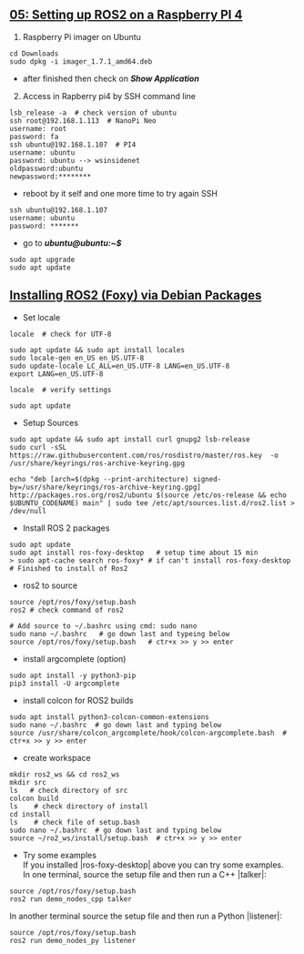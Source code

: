 ## [05: Setting up ROS2 on a Raspberry PI 4](https://www.youtube.com/watch?v=eCknRpMj9uc)<br>
1. Raspberry Pi imager on Ubuntu
```
cd Downloads
sudo dpkg -i imager_1.7.1_amd64.deb
```
- after finished then check on ***Show Application***
2. Access in Rapberry pi4 by SSH command line
```
lsb_release -a  # check version of ubuntu
ssh root@192.168.1.113  # NanoPi Neo
username: root
password: fa
ssh ubuntu@192.168.1.107  # PI4
username: ubuntu
password: ubuntu --> wsinsidenet
oldpassword:ubuntu
newpassword:********
```
- reboot by it self and one more time to try again SSH
```
ssh ubuntu@192.168.1.107
username: ubuntu
password: *******
```
- go to ***ubuntu@ubuntu:~$***
```
sudo apt upgrade
sudo apt update
```

## [Installing ROS2 (Foxy) via Debian Packages](https://docs.ros.org/en/foxy/Installation/Ubuntu-Install-Debians.html)
- Set locale
```
locale  # check for UTF-8

sudo apt update && sudo apt install locales
sudo locale-gen en_US en_US.UTF-8
sudo update-locale LC_ALL=en_US.UTF-8 LANG=en_US.UTF-8
export LANG=en_US.UTF-8

locale  # verify settings

sudo apt update
```
- Setup Sources
```
sudo apt update && sudo apt install curl gnupg2 lsb-release
sudo curl -sSL https://raw.githubusercontent.com/ros/rosdistro/master/ros.key  -o /usr/share/keyrings/ros-archive-keyring.gpg
```
```
echo "deb [arch=$(dpkg --print-architecture) signed-by=/usr/share/keyrings/ros-archive-keyring.gpg] http://packages.ros.org/ros2/ubuntu $(source /etc/os-release && echo $UBUNTU_CODENAME) main" | sudo tee /etc/apt/sources.list.d/ros2.list > /dev/null
```
- Install ROS 2 packages
```
sudo apt update
sudo apt install ros-foxy-desktop   # setup time about 15 min
> sudo apt-cache search ros-foxy* # if can't install ros-foxy-desktop
# Finished to install of Ros2
```
* ros2 to source
```
source /opt/ros/foxy/setup.bash
ros2 # check command of ros2

# Add source to ~/.bashrc using cmd: sudo nano
sudo nano ~/.bashrc   # go down last and typeing below 
source /opt/ros/foxy/setup.bash   # ctr+x >> y >> enter
```
- install argcomplete (option)
```
sudo apt install -y python3-pip
pip3 install -U argcomplete
```
- install colcon for ROS2 builds
```
sudo apt install python3-colcon-common-extensions
sudo nano ~/.bashrc  # go down last and typing below 
source /usr/share/colcon_argcomplete/hook/colcon-argcomplete.bash  # ctr+x >> y >> enter
```
- create workspace
```
mkdir ros2_ws && cd ros2_ws
mkdir src
ls   # check directory of src
colcon build
ls    # check directory of install
cd install
ls    # check file of setup.bash
sudo nano ~/.bashrc  # go down last and typing below 
source ~/ro2_ws/install/setup.bash  # ctr+x >> y >> enter 

```
- Try some examples <br>
If you installed |ros-foxy-desktop| above you can try some examples. <br>
In one terminal, source the setup file and then run a C++ |talker|:
```
source /opt/ros/foxy/setup.bash
ros2 run demo_nodes_cpp talker
```
In another terminal source the setup file and then run a Python |listener|:
```
source /opt/ros/foxy/setup.bash
ros2 run demo_nodes_py listener
```
